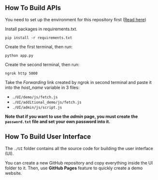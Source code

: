 ## How To Build APIs

You need to set up the environment for this repository first ([Read here](../README.md))

Install packages in requirements.txt.
```
pip install -r requirements.txt
```
Create the first terminal, then run:
```
python app.py
```
Create the second terminal, then run:
```
ngrok http 5000
```

Take the *Forwarding* link created by ngrok in second terminal and paste it into the *host_name* variable in 3 files:
- `./UI/demo/js/fetch.js`
- `./UI/additional_demo/js/fetch.js`
- `./UI/admin/js/script.js`

**Note that if you want to use the *admin* page, you must create the `password.txt` file and set your own password into it.**

## How To Build User Interface

The `./UI` folder contains all the source code for building the user interface (UI).

You can create a new GitHub repository and copy everything inside the UI folder to it. 
Then, use **GitHub Pages** feature to quickly create a demo website.